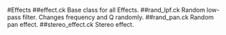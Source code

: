 #Effects
##effect.ck
Base class for all Effects.
##rand_lpf.ck
Random low-pass filter. Changes frequency and Q randomly.
##rand_pan.ck
Random pan effect.
##stereo_effect.ck
Stereo effect.

